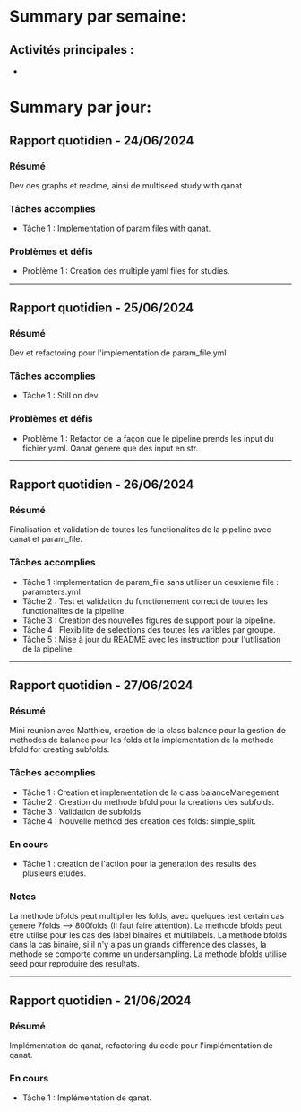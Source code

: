# Summary par semaine: 
## Activités principales :
- 


# Summary par jour: 

## Rapport quotidien - 24/06/2024

### Résumé
Dev des graphs et readme, ainsi de multiseed study with qanat
### Tâches accomplies
- Tâche 1 : Implementation of param files with qanat.

### Problèmes et défis
- Problème 1 : Creation des multiple yaml files for studies.

---

## Rapport quotidien - 25/06/2024

### Résumé
Dev et refactoring pour l'implementation de param_file.yml

### Tâches accomplies
- Tâche 1 : Still on dev.

### Problèmes et défis
- Problème 1 : Refactor de la façon que le pipeline prends les input du fichier yaml. Qanat genere que des input en str.

---

## Rapport quotidien - 26/06/2024

### Résumé
Finalisation et validation de toutes les functionalites de la pipeline avec qanat et param_file.

### Tâches accomplies
- Tâche 1 :Implementation de param_file sans utiliser un deuxieme file : parameters.yml
- Tâche 2 : Test et validation du functionement correct de toutes les functionalites de la pipeline.
- Tâche 3 : Creation des nouvelles figures de support pour la pipeline.
- Tâche 4 : Flexibilite de selections des toutes les varibles par groupe. 
- Tâche 5 : Mise à jour du README avec les instruction pour l'utilisation de la pipeline.

---

## Rapport quotidien - 27/06/2024

### Résumé
Mini reunion avec Matthieu, craetion de la class balance pour la gestion de methodes de balance pour les folds et la implementation de la methode bfold for creating subfolds. 

### Tâches accomplies
- Tâche 1 : Creation et implementation de la class balanceManegement
- Tâche 2 : Creation du methode bfold pour la creations des subfolds. 
- Tâche 3 : Validation de subfolds
- Tâche 4 : Nouvelle method des creation des folds: simple_split.
 
### En cours
- Tâche 1 : creation de l'action pour la generation des results des plusieurs etudes.

### Notes
La methode bfolds peut multiplier les folds, avec quelques test certain cas genere 7folds --> 800folds (Il faut faire attention).
La methode bfolds peut etre utilise pour les cas des label binaires et multilabels.
La methode bfolds dans la cas binaire, si il n'y a pas un grands difference des classes, la methode se comporte comme un undersampling.
La methode bfolds utilise seed pour reproduire des resultats.

---

## Rapport quotidien - 21/06/2024

### Résumé
Implémentation de qanat, refactoring du code pour l'implémentation de qanat.

### En cours
- Tâche 1 : Implémentation de qanat.